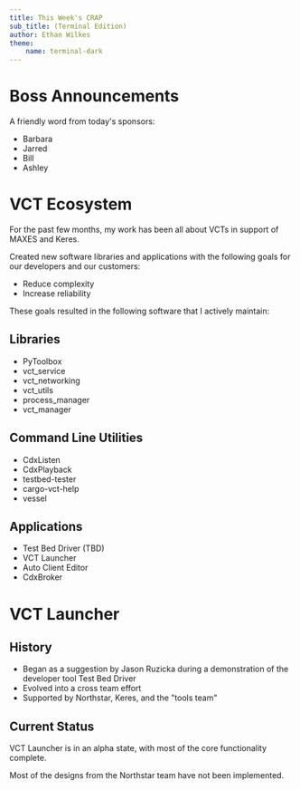 ```yaml
---
title: This Week's CRAP
sub_title: (Terminal Edition)
author: Ethan Wilkes
theme:
    name: terminal-dark
---
```

# Boss Announcements

A friendly word from today's sponsors:

- Barbara
- Jarred
- Bill
- Ashley

<!-- end_slide -->

# VCT Ecosystem

For the past few months, my work has been all about VCTs in support of MAXES
and Keres.

Created new software libraries and applications with the following goals for
our developers and our customers:

- Reduce complexity
- Increase reliability

These goals resulted in the following software that I actively maintain:

## Libraries

- PyToolbox
- vct_service
- vct_networking
- vct_utils
- process_manager
- vct_manager

## Command Line Utilities

- CdxListen
- CdxPlayback
- testbed-tester
- cargo-vct-help
- vessel

## Applications

- Test Bed Driver (TBD)
- VCT Launcher
- Auto Client Editor
- CdxBroker

<!-- end_slide -->

# VCT Launcher

## History

- Began as a suggestion by Jason Ruzicka during a demonstration of
the developer tool Test Bed Driver
- Evolved into a cross team effort
- Supported by Northstar, Keres, and the "tools team"

<!-- new_line -->

## Current Status

VCT Launcher is in an alpha state, with most of the core functionality complete.

Most of the designs from the Northstar team have not been implemented.

